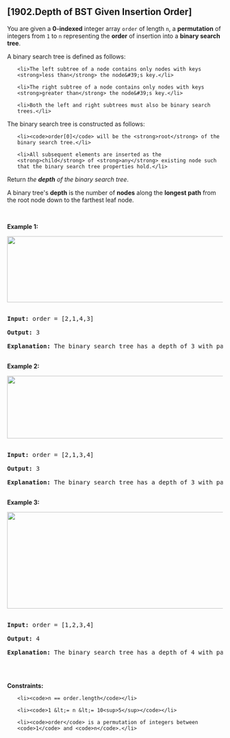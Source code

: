 ## [1902.Depth of BST Given Insertion Order]
<p>You are given a <strong>0-indexed</strong> integer array <code>order</code> of length <code>n</code>, a <strong>permutation</strong> of integers from <code>1</code> to <code>n</code> representing the <strong>order</strong> of insertion into a <strong>binary search tree</strong>.</p>

<p>A binary search tree is defined as follows:</p>

<ul>
	<li>The left subtree of a node contains only nodes with keys <strong>less than</strong> the node&#39;s key.</li>
	<li>The right subtree of a node contains only nodes with keys <strong>greater than</strong> the node&#39;s key.</li>
	<li>Both the left and right subtrees must also be binary search trees.</li>
</ul>

<p>The binary search tree is constructed as follows:</p>

<ul>
	<li><code>order[0]</code> will be the <strong>root</strong> of the binary search tree.</li>
	<li>All subsequent elements are inserted as the <strong>child</strong> of <strong>any</strong> existing node such that the binary search tree properties hold.</li>
</ul>

<p>Return <em>the <strong>depth</strong> of the binary search tree</em>.</p>

<p>A binary tree&#39;s <strong>depth</strong> is the number of <strong>nodes</strong> along the <strong>longest path</strong> from the root node down to the farthest leaf node.</p>

<p>&nbsp;</p>
<p><strong class="example">Example 1:</strong></p>
<img alt="" src="https://assets.leetcode.com/uploads/2021/06/15/1.png" style="width: 624px; height: 154px;" />
<pre>
<strong>Input:</strong> order = [2,1,4,3]
<strong>Output:</strong> 3
<strong>Explanation: </strong>The binary search tree has a depth of 3 with path 2-&gt;3-&gt;4.
</pre>

<p><strong class="example">Example 2:</strong></p>
<img alt="" src="https://assets.leetcode.com/uploads/2021/06/15/2.png" style="width: 624px; height: 146px;" />
<pre>
<strong>Input:</strong> order = [2,1,3,4]
<strong>Output:</strong> 3
<strong>Explanation: </strong>The binary search tree has a depth of 3 with path 2-&gt;3-&gt;4.
</pre>

<p><strong class="example">Example 3:</strong></p>
<img alt="" src="https://assets.leetcode.com/uploads/2021/06/15/3.png" style="width: 624px; height: 225px;" />
<pre>
<strong>Input:</strong> order = [1,2,3,4]
<strong>Output:</strong> 4
<strong>Explanation: </strong>The binary search tree has a depth of 4 with path 1-&gt;2-&gt;3-&gt;4.
</pre>

<p>&nbsp;</p>
<p><strong>Constraints:</strong></p>

<ul>
	<li><code>n == order.length</code></li>
	<li><code>1 &lt;= n &lt;= 10<sup>5</sup></code></li>
	<li><code>order</code> is a permutation of integers between <code>1</code> and <code>n</code>.</li>
</ul>